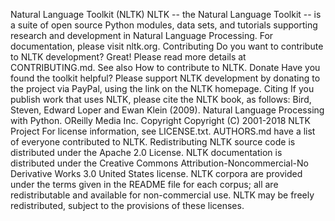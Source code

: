 Natural Language Toolkit (NLTK) NLTK -- the Natural Language Toolkit -- is a suite of open source Python modules, data sets, and tutorials supporting research and development in Natural Language Processing. For documentation, please visit nltk.org. Contributing Do you want to contribute to NLTK development? Great! Please read more details at CONTRIBUTING.md. See also How to contribute to NLTK. Donate Have you found the toolkit helpful? Please support NLTK development by donating to the project via PayPal, using the link on the NLTK homepage. Citing If you publish work that uses NLTK, please cite the NLTK book, as follows: Bird, Steven, Edward Loper and Ewan Klein (2009). Natural Language Processing with Python. OReilly Media Inc. Copyright Copyright (C) 2001-2018 NLTK Project For license information, see LICENSE.txt. AUTHORS.md have a list of everyone contributed to NLTK. Redistributing NLTK source code is distributed under the Apache 2.0 License. NLTK documentation is distributed under the Creative Commons Attribution-Noncommercial-No Derivative Works 3.0 United States license. NLTK corpora are provided under the terms given in the README file for each corpus; all are redistributable and available for non-commercial use. NLTK may be freely redistributed, subject to the provisions of these licenses.